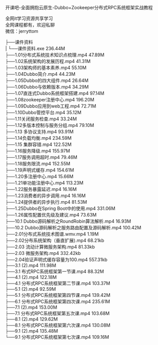 开课吧-全面拥抱云原生-Dubbo+Zookeeper分布式RPC系统框架实战教程

全网it学习资源共享学习<br>全网课程都有，欢迎私聊<br>微信：jerryttom<br>

├──课件资料<br> | └──课件资料.exe 236.44M<br> ├──1.01分布式系统技术知识点梳理.mp4 47.89M<br> ├──1.02系统架构的发展历程.mp4 41.31M<br> ├──1.03架构师的基本素养.mp4 55.10M<br> ├──1.04Dubbo简介.mp4 44.23M<br> ├──1.05Dubbo的四大组件.mp4 26.64M<br> ├──1.06Dubbo与依赖版本.mp4 34.29M<br> ├──1.07直连式Dubbo系统框架搭建.mp4 97.14M<br> ├──1.08zookeeper注册中心.mp4 196.20M<br> ├──1.09Dubbo应用到web工程.mp4 72.71M<br> ├──1.10Dubbo管控平台.mp4 35.12M<br> ├──1.11关闭服务检查.mp4 33.24M<br> ├──1.12多版本控制与服务分组.mp4 79.10M<br> ├──1.13 多协议支持.mp4 93.91M<br> ├──1.14负载均衡.mp4 234.59M<br> ├──1.15 集群容错.mp4 122.52M<br> ├──1.16服务降级.mp4 155.97M<br> ├──1.17服务调用超时.mp4 79.46M<br> ├──1.18服务限流.mp4 152.55M<br> ├──1.19声明式缓存.mp4 154.61M<br> ├──1.20多注册中心.mp4 15.66M<br> ├──1.21单功能注册中心.mp4 113.23M<br> ├──1.22服务暴露延迟.mp4 16.16M<br> ├──1.23消费者的异步调用.mp4 16.16M<br> ├──1.24提供者的异步执行.mp4 81.53M<br> ├──1.25Dubbo在Spring Boot中的使用.mp4 331.06M<br> ├──1.26属性配置优先级及建议.mp4 73.63M<br> ├──10.1 Dubbo源码解析之RoundRobin算法解析.mp4 16.93M<br> ├──10.2 Dubbo源码解析之服务路由配置及源码解析.mp4 100.42M<br> ├──2.01分布式系统技术图谱.wmv.mp4 1.19M<br> ├──2.02分布系统架构（垂直扩展).mp4 68.21kb<br> ├──2.03 流动计算微服务架构.mp4 81.33kb<br> ├──2.03 微服务架构.mp4 332.42kb<br> ├──2.04验证声明式缓存容量为100.mp4 557.31kb<br> ├──3.1 (2).mp4 111.98M<br> ├──3.1 布式RPC系统框架第一节课.mp4 88.32M<br> ├──4.1 (2).mp4 122.18M<br> ├──4.1 分布式RPC系统框架第二节课.mp4 103.37M<br> ├──5.1 (2).mp4 92.59M<br> ├──5.1 分布式RPC系统框架第四节课.mp4 139.42M<br> ├──6.1 分布式RPC系统框架第四次课.mp4 235.61M<br> ├──7.1 (2).mp4 153.00M<br> ├──7.1 分布式RPC系统框架第五次课.mp4 103.68M<br> ├──8.1 (2).mp4 129.62M<br> ├──8.1 分布式RPC系统框架第六次课.mp4 130.08M<br> ├──9.1 (2).mp4 135.48M<br> └──9.1 分布式RPC系统框架第七次课.mp4 109.16M